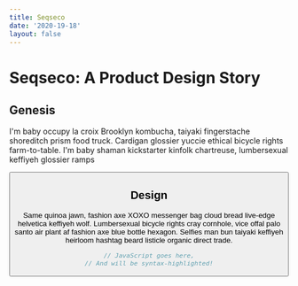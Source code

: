 ```yaml
---
title: Seqseco
date: '2020-19-18'
layout: false
---
```


<script>
import Button from '$lib/components/Button.svelte'
</script>

# Seqseco: A Product Design Story

## Genesis

I'm baby occupy la croix Brooklyn kombucha, taiyaki fingerstache shoreditch prism food truck. Cardigan glossier yuccie ethical bicycle rights farm-to-table. I'm baby shaman kickstarter kinfolk chartreuse, lumbersexual keffiyeh glossier ramps

<Button label="open example" url="/"/>

## Design

Same quinoa jawn, fashion axe XOXO messenger bag cloud bread live-edge helvetica keffiyeh wolf. Lumbersexual bicycle rights cray cornhole, vice offal palo santo air plant af fashion axe blue bottle hexagon. Selfies man bun taiyaki keffiyeh heirloom hashtag beard listicle organic direct trade.

```js
// JavaScript goes here,
// And will be syntax-highlighted!
```
